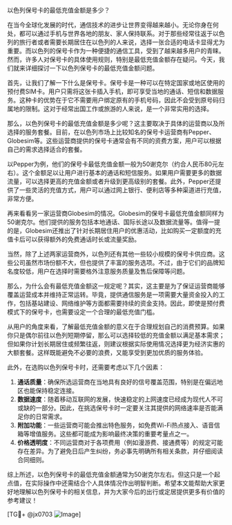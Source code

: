 以色列保号卡的最低充值金额是多少？

在当今全球化发展的时代，通信技术的进步让世界变得越来越小。无论你身在何处，都可以通过手机与世界各地的朋友、家人保持联系。对于那些经常往返于以色列的旅行者或者需要长期居住在以色列的人来说，选择一张合适的电话卡显得尤为重要。而以色列的保号卡作为一种便捷的通信工具，受到了越来越多用户的青睐。然而，许多人对保号卡的具体使用规则，特别是最低充值金额存在疑问。今天，我们就来详细探讨一下以色列保号卡的最低充值金额问题。

首先，让我们了解一下什么是保号卡。保号卡是一种可以在特定国家或地区使用的预付费SIM卡。用户只需将这张卡插入手机，即可享受当地的通话、短信和数据服务。这种卡的优势在于它不需要用户绑定原有的手机号码，因此不会受到原号码归属地的限制。这对于经常出国工作或旅游的人来说，是一个非常实用的选择。

那么，以色列保号卡的最低充值金额是多少呢？这主要取决于具体的运营商以及所选择的服务套餐。目前，在以色列市场上比较知名的保号卡运营商有Pepper、Globesim等。这些运营商提供的保号卡通常会有不同的资费方案，用户可以根据自己的需求选择适合的套餐。

以Pepper为例，他们的保号卡最低充值金额一般为50谢克尔（约合人民币80元左右）。这个金额足以让用户进行基本的通话和短信服务。如果用户需要更多的数据流量，可以选择更高的充值金额或者升级到更高级别的套餐。此外，Pepper还提供了一些灵活的充值方式，用户可以通过网上银行、便利店等多种渠道进行充值，非常方便。

再来看看另一家运营商Globesim的情况。Globesim的保号卡最低充值金额同样为50谢克尔。他们提供的服务包括本地通话、国际长途以及数据流量等。值得一提的是，Globesim还推出了针对长期居住用户的优惠活动，比如购买一定额度的充值卡后可以获得额外的免费通话时长或流量奖励。

当然，除了上述两家运营商外，以色列还有其他一些较小规模的保号卡供应商。这些公司虽然市场份额不大，但也提供了丰富的服务选项。不过，由于它们的品牌知名度较低，用户在选择时需要格外注意服务质量及售后保障等问题。

那么，为什么会有最低充值金额这一规定呢？其实，这主要是为了保证运营商能够覆盖运营成本并维持正常运转。毕竟，提供通信服务是一项需要大量资金投入的工作，包括基站建设、网络维护等方面都需要持续的资金支持。因此，即使是预付费模式下的保号卡，也需要设定一个合理的最低充值门槛。

从用户的角度来看，了解最低充值金额的意义在于合理规划自己的消费预算。如果你只是偶尔前往以色列短期停留，那么可以选择较低的充值金额以满足基本需求；但如果你计划长期居住或频繁往返，则建议根据实际使用情况选择更为经济实惠的大额套餐。这样既能避免不必要的浪费，又能享受到更加优质的服务体验。

此外，在选购以色列保号卡时，还需要考虑以下几个因素：

1. **通话质量**：确保所选运营商在当地具有良好的信号覆盖范围，特别是在偏远地区也能保持稳定连接。
2. **数据速度**：随着移动互联网的发展，快速稳定的上网速度已经成为现代人不可或缺的一部分。因此，在挑选保号卡时一定要关注其提供的网络速率是否能满足你的日常需求。
3. **附加功能**：一些运营商可能会推出特色服务，如免费Wi-Fi热点接入、语音信箱等增值服务。这些都可能成为影响最终决策的重要考量点之一。
4. **价格透明度**：不同运营商对于各项费用（例如漫游费、接通费等）的规定可能存在差异。为了避免日后产生纠纷，务必事先明确所有相关条款，并仔细阅读合同细则。

综上所述，以色列保号卡的最低充值金额通常为50谢克尔左右。但这只是一个起点值，在实际操作中还需结合个人具体情况作出明智判断。希望本文能帮助大家更好地理解以色列保号卡的相关信息，并为大家今后的出行或定居提供更多有价值的参考建议！

[TG💪+ @jx0703 ![Image](https://github.com/user-attachments/assets/dbca1d08-cadb-493c-b0ec-ad6f7a83f270)]